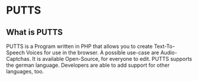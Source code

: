 # PUTTS

## What is PUTTS

PUTTS is a Program written in PHP that allows you to create Text-To-Speech Voices for use in the browser.
A possible use-case are Audio-Captchas. It is available Open-Source, for everyone to edit. PUTTS supports the german language.
Developers are able to add support for other languages, too.
